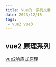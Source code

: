 ```yaml
---
title: Vue的一系列文章
date: 2023/12/15
tags:
 - vue2 vue3
---
```


## vue2 原理系列
[vue2响应式原理](/blogs/front-end/vue/observer.md)